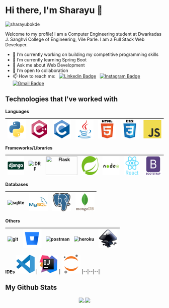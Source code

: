 # Hi there, I'm Sharayu 👋
<p align="left"> 
  <img src="https://komarev.com/ghpvc/?username=SharayuBokde&label=Profile%20views&color=blue&style=flat" alt="sharayubokde" /> 
</p>

Welcome to my profile! I am a Computer Engineering student at Dwarkadas J. Sanghvi College of Engineering, Vile Parle. I am a Full Stack Web Developer.

- 🔭 I’m currently working on building my competitive programming skills
- 🌱 I’m currently learning Spring Boot
- 💬 Ask me about Web Development
- 👯 I’m open to collaboration
- 📫 How to reach me: &nbsp; [![Linkedin Badge](https://img.shields.io/badge/-sharayu--bokde-blue?logo=linkedin)](https://www.linkedin.com/in/sharayu-bokde/) &nbsp; [![Instagram Badge](https://img.shields.io/badge/-sharayubokde-bc2a8d?logo=instagram&logoColor=white)](https://www.instagram.com/sharayubokde/) &nbsp;
[![Gmail Badge](https://img.shields.io/badge/-bokde.sharayu%40gmail.com-b23121?logo=gmail&logoColor=white)](mailto:bokde.sharayu@gmail.com)

## Technologies that I've worked with

**Languages**

<img title="Python" src="https://raw.githubusercontent.com/devicons/devicon/master/icons/python/python-original.svg" alt="python" width="60" height="60"/> | <img title="C++" src="https://raw.githubusercontent.com/devicons/devicon/master/icons/cplusplus/cplusplus-original.svg" alt="cplusplus" width="60" height="60"/> | <img title="C" src="https://raw.githubusercontent.com/devicons/devicon/master/icons/c/c-original.svg" alt="c" width="60" height="60"/> | <img title="Java" src="https://raw.githubusercontent.com/devicons/devicon/master/icons/java/java-original.svg" alt="java" width="60" height="60"/> | <img title="HTML" src="https://raw.githubusercontent.com/devicons/devicon/master/icons/html5/html5-original-wordmark.svg" alt="html5" width="60" height="60"/> | <img title="CSS" src="https://raw.githubusercontent.com/devicons/devicon/master/icons/css3/css3-original-wordmark.svg" alt="css3" width="60" height="60"/> | <img title="JavaScript" src="https://raw.githubusercontent.com/devicons/devicon/master/icons/javascript/javascript-original.svg" alt="javascript" width="60" height="60"/> 
|--|--|--|--|--|--|--|

**Frameworks/Libraries**

<img title="Django" src="https://raw.githubusercontent.com/devicons/devicon/master/icons/django/django-original.svg" alt="django" width="60" height="60"/> | <img title="Django Rest Framework" alt="DRF" width="100" height="60" src="https://storage.googleapis.com/cw-p1w5jpim0sdhkccw8gr/media/blog-images/drf-logo2.png"> | <img title="Flask" width="100" height="60" src="https://miro.medium.com/max/438/1*0G5zu7CnXdMT9pGbYUTQLQ.png"> | <img title="Spring" alt="Spring" width="60" height="60" src="https://github.com/devicons/devicon/blob/master/icons/spring/spring-original.svg"> | <img title="Node" src="https://raw.githubusercontent.com/devicons/devicon/master/icons/nodejs/nodejs-original-wordmark.svg" alt="nodejs" width="60" height="60"/> | <img title="React" src="https://raw.githubusercontent.com/devicons/devicon/master/icons/react/react-original-wordmark.svg" alt="react" width="60" height="60"/> | <img title="Bootstrap" src="https://raw.githubusercontent.com/devicons/devicon/master/icons/bootstrap/bootstrap-plain-wordmark.svg" alt="bootstrap" width="60" height="60"/> 
|--|--|--|--|--|--|--|

**Databases**

<img title="SQLite" src="https://www.vectorlogo.zone/logos/sqlite/sqlite-icon.svg" alt="sqlite" width="60" height="60"/> | <img title="MySQL" src="https://raw.githubusercontent.com/devicons/devicon/master/icons/mysql/mysql-original-wordmark.svg" alt="mysql" width="60" height="60"/> | <img title="PostgreSQL" src="https://github.com/devicons/devicon/blob/master/icons/postgresql/postgresql-original.svg" alt="postgresql" width="60" height="60" /> | <img title="MongoDB" src="https://raw.githubusercontent.com/devicons/devicon/master/icons/mongodb/mongodb-original-wordmark.svg" alt="mongodb" width="60" height="60"/> 
|--|--|--|--|

**Others**

<img title="Git" src="https://www.vectorlogo.zone/logos/git-scm/git-scm-icon.svg" alt="git" width="60" height="60"/> | <img title="bitbucket" src="https://github.com/devicons/devicon/blob/master/icons/bitbucket/bitbucket-original.svg" alt="bitbucket" width="60" height="60"/> | <img title="Postman" src="https://www.vectorlogo.zone/logos/getpostman/getpostman-icon.svg" alt="postman" width="60" height="60"/> | <img title="Heroku" src="https://www.vectorlogo.zone/logos/heroku/heroku-icon.svg" alt="heroku" width="60" height="60"/> | <img title="Inkscape" src="https://github.com/devicons/devicon/blob/master/icons/inkscape/inkscape-original.svg" alt="inkscape" width="60" height="60"/>
|--|--|--|--|--|

**IDEs**
<img title="vscode" src="https://github.com/devicons/devicon/blob/master/icons/vscode/vscode-original.svg" alt="vscode" width="60" height="60"/> | <img title="intellij" src="https://github.com/SharayuBokde/SharayuBokde/blob/main/Images/intellij.png" alt="intellij" width="60" height="60"/> | <img title="jupyter" src="https://github.com/devicons/devicon/blob/master/icons/jupyter/jupyter-original.svg" alt="jupyter" width="60" height="60"/>
|--|--|--|


## My Github Stats

<p align="center">
<a href="https://github.com/SharayuBokde/github-readme-stats">
  <img align="center" src="https://github-readme-stats.vercel.app/api?username=SharayuBokde&count_private=true&show_icons=true&theme=radical" />
</a>
<a href="https://github.com/SharayuBokde/github-readme-stats">
  <img align="center" src="https://github-readme-stats.vercel.app/api/top-langs/?username=SharayuBokde&count_private=true&langs_count=8&layout=compact&theme=radical" />
</a>
</p>
<!--

[![Sharayu's GitHub stats](https://github-readme-stats.vercel.app/api?username=SharayuBokde&count_private=true&show_icons=true&theme=radical)](https://github.com/SharayuBokde/github-readme-stats)


[![Top Langs](https://github-readme-stats.vercel.app/api/top-langs/?username=SharayuBokde&count_private=true&langs_count=8&layout=compact&theme=radical)](https://github.com/SharayuBokde/github-readme-stats)

-->
